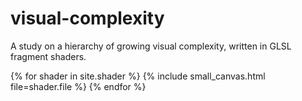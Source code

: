 # visual-complexity

A study on a hierarchy of growing visual complexity, written in GLSL fragment shaders.

{% for shader in site.shader %}
{% include small_canvas.html file=shader.file %}
{% endfor %}
